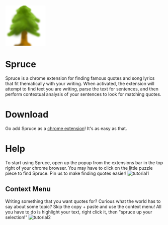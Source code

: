 ![Spruce](./icons/icon-128.png)

# Spruce

Spruce is a chrome extension for finding famous quotes and song lyrics that fit thematically with your writing. When activated, the extension will attempt to find text you are writing, parse the text for sentences, and then perform contextual analysis of your sentences to look for matching quotes.

# Download
Go add Spruce as a [chrome extension](https://chrome.google.com/webstore/detail/spruce-find-quotes-and-ly/mjhikdbndcnackjhokmdcohhnmkenbck?hl=en-US)! It's as easy as that. 

<!-- Fear of commitment? [Try it out](https://onelook.com/spruce) first. -->

# Help

To start using Spruce, open up the popup from the extensions bar in the top right of your chrome browser. You may have to click on the little puzzle piece to find Spruce. Pin us to make finding quotes easier!
![tutorial1](./tutorials/extensionMenu.gif)

## Context Menu
Writing something that you want quotes for? Curious what the world has to say about some topic? Skip the copy + paste and use the context menu! All you have to do is highlight your text, right click it, then "spruce up your selection!"
![tutorial2](./tutorials/contextMenu.gif)
